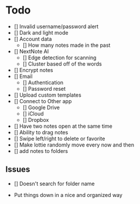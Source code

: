 # Todo

- [] Invalid username/password alert
- [] Dark and light mode
- [] Account data
  - [] How many notes made in the past
- [] NextNote AI
  - [] Edge detection for scanning
  - [] Cluster based off of the words
- [] Encrypt notes
- [] Email
  - [] Authentication
  - [] Password reset
- [] Upload custom templates
- [] Connect to Other app
  - [] Google Drive
  - [] iCloud
  - [] Dropbox
- [] Have two notes open at the same time
- [] Ability to drag notes
- [] Swipe left/right to delete or favorite
- [] Make lottie randomly move every now and then
- [] add notes to folders

## Issues

- [] Doesn't search for folder name

- Put things down in a nice and organized way
